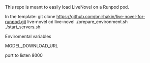 This repo is meant to easily load LiveNovel on a Runpod pod.


In the template: 
git clone https://github.com/onirhakin/live-novel-for-runpod.git live-novel
cd live-novel
./prepare_environment.sh
./start_servers.sh


Enviromental variables

MODEL_DOWNLOAD_URL


port to listen 8000
